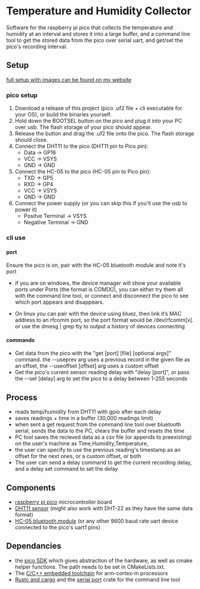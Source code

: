 # Temperature and Humidity Collector
Software for the raspberry pi pico that collects the temperature and humidity at an interval and stores it into a large buffer, and a command line tool to get the stored data from the pico over serial uart, and get/set the pico's recording interval.

## Setup
[full setup with images can be found on my website](https://noamzeise.wordpress.com/2022/04/13/temperature-and-humidity-collector-command-line-tool/)

### pico setup
1. Download a release of this project (pico .uf2 file + cli executable for your OS), or build the binaries yourself.
2. Hold down the BOOTSEL button on the pico and plug it into your PC over usb. The flash storage of your pico should appear. 
3. Release the button and drag the .uf2 file onto the pico. The flash storage should close.
4. Connect the DHT11 to the pico (DHT11 pin to Pico pin):
    * Data    ->   GP16
    * VCC     ->   VSYS
    * GND     ->   GND
5. Connect the HC-05 to the pico (HC-05 pin to Pico pin):
    * TXD     ->   GP5
    * RXD     ->   GP4
    * VCC     ->   VSYS
    * GND     ->   GND
6. Connect the power supply (or you can skip this if you'll use the usb to power it)
    * Positve Terminal -> VSYS
    * Negative Terminal -> GND

### cli use

#### port

 Ensure the pico is on, pair with the HC-05 bluetooth module and note it's port
 
 * if you are on windows, the device manager will show your available ports under Ports (the format is COM[X]), you can either try them all with the command line tool, or connect and disconnect the pico to see which port appears and disappears.

* On linux you can pair with the device using bluez, then link it’s MAC address to an rfcomm port, so the port format would be /dev/rfcomm[x]. or use the dmesg | grep tty to output a history of devices connecting 

#### commands

* Get data from the pico with the "get [port] [file] [optional args]" command. the --useprev arg uses a previous record in the given file as an offset, the --useoffset [offset] arg uses a custom offset
* Get the pico's current sensor reading delay with "delay [port]", or pass the --set [delay] arg to set the pico to a delay between 1-255 seconds

## Process
* reads temp/humidity from DHT11 with gpio after each delay
* saves readings + time in a buffer (30,000 readings limit)
* when sent a get request from the command line tool over bluetooth serial, sends the data to the PC, clears the buffer and resets the time
* PC tool saves the recieved data as a csv file (or appends to preexisting) on the user's machine as Time,Humidity,Temperature,
* the user can specify to use the previous reading's timestamp as an offset for the next ones, or a custom offset, or both
* The user can send a delay command to get the current recording delay, and a delay set command to set the delay

## Components

* [raspberry pi pico](https://www.raspberrypi.com/products/raspberry-pi-pico/) microcontroller board 
* [DHT11 sensor](https://components101.com/sensors/dht11-temperature-sensor) (might also work with DHT-22 as they have the same data format)
* [HC-05 bluetooth module](https://components101.com/wireless/hc-05-bluetooth-module) (or any other 9600 baud rate uart device connected to the pico's uart1 pins)

## Dependancies

* the [pico SDK](https://www.raspberrypi.com/documentation/microcontrollers/c_sdk.html) which gives abstraction of the hardware, as well as cmake helper functions. The path needs to be set in CMakeLists.txt.
* The [C/C++ embedded toolchain](https://developer.arm.com/tools-and-software/open-source-software/developer-tools/gnu-toolchain/gnu-rm) for arm-cortex-m processors
* [Rustc and cargo](https://www.rust-lang.org/tools/install) and the [serial port](https://crates.io/crates/serialport) crate for the command line tool
